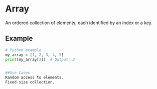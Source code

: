 # Array

An ordered collection of elements, each identified by an index or a key.

## Example

```python
# Python example
my_array = [1, 2, 3, 4, 5]
print(my_array[2])  # Output: 3


##Use Cases 
Random access to elements.
Fixed-size collection.
